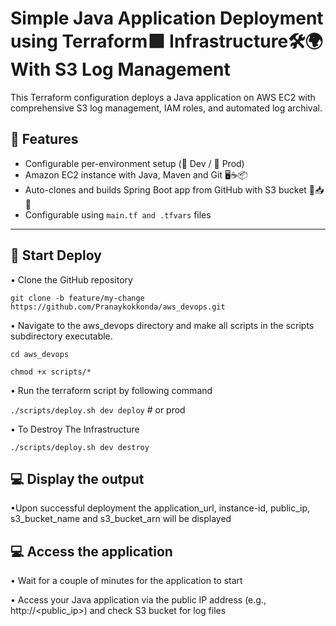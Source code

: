 # Simple Java Application Deployment using Terraform🟪	 Infrastructure🛠️🌍 With S3 Log Management
This Terraform configuration deploys a Java application on AWS EC2 with comprehensive S3 log management, IAM roles, and automated log archival.

## 🔧 Features

- Configurable per-environment setup (🧪 Dev / 🚀 Prod)
- Amazon EC2 instance with Java, Maven and Git 🖥️☕📦
- Auto-clones and builds Spring Boot app from GitHub with S3 bucket 🤖📥🔨
- Configurable using `main.tf and .tfvars` files

---

## 🚀 Start Deploy
• Clone the GitHub repository

`git clone -b feature/my-change https://github.com/Pranaykokkonda/aws_devops.git`

• Navigate to the aws_devops directory and make all scripts in the scripts subdirectory executable.

`cd aws_devops`

`chmod +x scripts/*`

• Run the terraform script by following command

`./scripts/deploy.sh dev deploy`           # or prod

• To Destroy The Infrastructure 

`./scripts/deploy.sh dev destroy` 

## 💻 Display the output
•Upon successful deployment the application_url, instance-id, public_ip, s3_bucket_name and s3_bucket_arn will be displayed


## 💻 Access the application
• Wait for a couple of minutes for the application to start

• Access your Java application via the public IP address (e.g., http://<public_ip>) and check S3 bucket for log files

